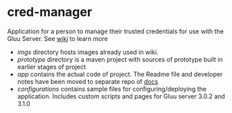 # cred-manager
Application for a person to manage their trusted credentials for use with the Gluu Server. See [wiki](https://github.com/GluuFederation/cred-manager/wiki/Cred-Manager-Project-Doc) to learn more

* *imgs* directory hosts images already used in wiki.
* *prototype* directory is a maven project with sources of prototype built in earlier stages of project
* *app* contains the actual code of project. The Readme file and developer notes have been moved to separate repo of [docs](https://github.com/GluuFederation/docs-credmanager-prod/tree/1.0.0-beta-1)
* *configurations* contains sample files for configuring/deploying the application. Includes custom scripts and pages for Gluu server 3.0.2 and 3.1.0
